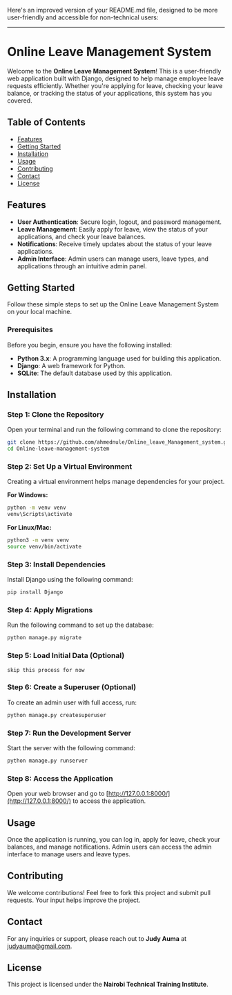 Here's an improved version of your README.md file, designed to be more user-friendly and accessible for non-technical users:

---

# Online Leave Management System

Welcome to the **Online Leave Management System**! This is a user-friendly web application built with Django, designed to help manage employee leave requests efficiently. Whether you're applying for leave, checking your leave balance, or tracking the status of your applications, this system has you covered.

## Table of Contents

- [Features](#features)
- [Getting Started](#getting-started)
- [Installation](#installation)
- [Usage](#usage)
- [Contributing](#contributing)
- [Contact](#contact)
- [License](#license)

## Features

- **User Authentication**: Secure login, logout, and password management.
- **Leave Management**: Easily apply for leave, view the status of your applications, and check your leave balances.
- **Notifications**: Receive timely updates about the status of your leave applications.
- **Admin Interface**: Admin users can manage users, leave types, and applications through an intuitive admin panel.

## Getting Started

Follow these simple steps to set up the Online Leave Management System on your local machine.

### Prerequisites

Before you begin, ensure you have the following installed:

- **Python 3.x**: A programming language used for building this application.
- **Django**: A web framework for Python.
- **SQLite**: The default database used by this application.

## Installation

### Step 1: Clone the Repository

Open your terminal and run the following command to clone the repository:

```bash
git clone https://github.com/ahmednule/Online_leave_Management_system.git
cd Online-leave-management-system
```

### Step 2: Set Up a Virtual Environment

Creating a virtual environment helps manage dependencies for your project.

**For Windows:**

```bash
python -m venv venv
venv\Scripts\activate
```

**For Linux/Mac:**

```bash
python3 -m venv venv
source venv/bin/activate
```

### Step 3: Install Dependencies

Install Django using the following command:

```bash
pip install Django
```

### Step 4: Apply Migrations

Run the following command to set up the database:

```bash
python manage.py migrate
```

### Step 5: Load Initial Data (Optional)

```skip this process for now```
### Step 6: Create a Superuser (Optional)

To create an admin user with full access, run:

```bash
python manage.py createsuperuser
```

### Step 7: Run the Development Server

Start the server with the following command:

```bash
python manage.py runserver
```

### Step 8: Access the Application

Open your web browser and go to [http://127.0.0.1:8000/](http://127.0.0.1:8000/) to access the application.

## Usage

Once the application is running, you can log in, apply for leave, check your balances, and manage notifications. Admin users can access the admin interface to manage users and leave types.

## Contributing

We welcome contributions! Feel free to fork this project and submit pull requests. Your input helps improve the project.

## Contact

For any inquiries or support, please reach out to **Judy Auma** at [judyauma@gmail.com](mailto:judyauma@gmail.com).

## License

This project is licensed under the **Nairobi Technical Training Institute**.